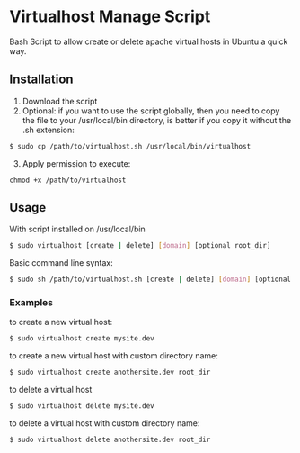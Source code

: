 Virtualhost Manage Script
===========

Bash Script to allow create or delete apache virtual hosts in Ubuntu a quick way.

## Installation ##

1. Download the script
2. Optional: if you want to use the script globally, then you need to copy the file to your /usr/local/bin directory, is better
if you copy it without the .sh extension:

```bash
$ sudo cp /path/to/virtualhost.sh /usr/local/bin/virtualhost
```

3. Apply permission to execute:
```
chmod +x /path/to/virtualhost
```

## Usage ##

With script installed on /usr/local/bin

```bash
$ sudo virtualhost [create | delete] [domain] [optional root_dir]
```

Basic command line syntax:

```bash
$ sudo sh /path/to/virtualhost.sh [create | delete] [domain] [optional root_dir]
```

### Examples ###

to create a new virtual host:

```bash
$ sudo virtualhost create mysite.dev
```
to create a new virtual host with custom directory name:

```bash
$ sudo virtualhost create anothersite.dev root_dir
```
to delete a virtual host

```bash
$ sudo virtualhost delete mysite.dev
```

to delete a virtual host with custom directory name:

```
$ sudo virtualhost delete anothersite.dev root_dir
```